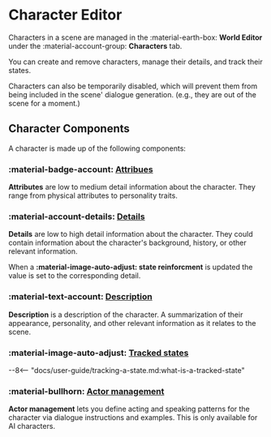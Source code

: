 # Character Editor

Characters in a scene are managed in the :material-earth-box: **World Editor** under the :material-account-group: **Characters** tab.

You can create and remove characters, manage their details, and track their states.

Characters can also be temporarily disabled, which will prevent them from being included in the scene' dialogue generation. (e.g., they are out of the scene for a moment.)

## Character Components

A character is made up of the following components:

### :material-badge-account: [Attribues](/user-guide/world-editor/characters/attributes)

**Attributes** are low to medium detail information about the character. They range from physical attributes to personality traits.

### :material-account-details: [Details](/user-guide/world-editor/characters/details)

**Details** are low to high detail information about the character. They could contain information about the character's background, history, or other relevant information.

When a **:material-image-auto-adjust: state reinforcment** is updated the value is set to the corresponding detail.

### :material-text-account: [Description](/user-guide/world-editor/characters/description)

**Description** is a description of the character. A summarization of their appearance, personality, and other relevant information as it relates to the scene.

### :material-image-auto-adjust: [Tracked states](/user-guide/world-editor/characters/states)

--8<-- "docs/user-guide/tracking-a-state.md:what-is-a-tracked-state"

### :material-bullhorn: [Actor management](/user-guide/world-editor/characters/actor)

**Actor management** lets you define acting and speaking patterns for the character via dialogue instructions and examples. This is only available for AI characters.